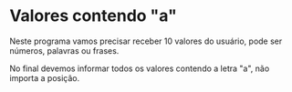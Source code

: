 # Valores contendo "a"

Neste programa vamos precisar receber 10 valores do usuário, pode ser números, palavras ou frases.

No final devemos informar todos os valores contendo a letra "a", não importa a posição.
